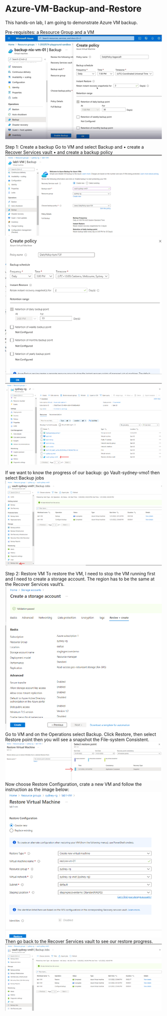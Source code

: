 # Azure-VM-Backup-and-Restore
This hands-on lab, I am going to demonstrate Azure VM backup.

Pre-requisites: a Resource Group and a VM
<img src="images/sydney-rg.png" alt="">

Step 1: Create a backup
Go to VM and select Backup and 
•	create a Recover Services vault 
•	and create a backup policy
<img src="images/lab1-vm-backup.png" alt="">
<img src="images/create-policy.png" alt="">
<img src="images/vault-sydney-vm01.png" alt="">

If we want to know the progress of our backup: go Vault-sydney-vmo1 then select Backup jobs
<img src="images/backup-jobs.png" alt="">

Step 2: Restore VM
To restore the VM, I need to stop the VM running first and I need to create a storage account. The region has to be the same at the Recover Services vault’s.
<img src="images/stagingrecoverydemo.png" alt="">
Go to VM and on the Operations select Backup. Click Restore, then select Restore point then you will see a snapshot the File-system Consistent.
<img src="images/restore-point.png" alt="">
Now choose Restore Configuration, crate a new VM and follow the instruction as the image below:
<img src="images/restore-vm.png" alt="">
Then go back to the Recover Services vault to see our restore progress.
<img src="images/backup-progress.png" alt="">
